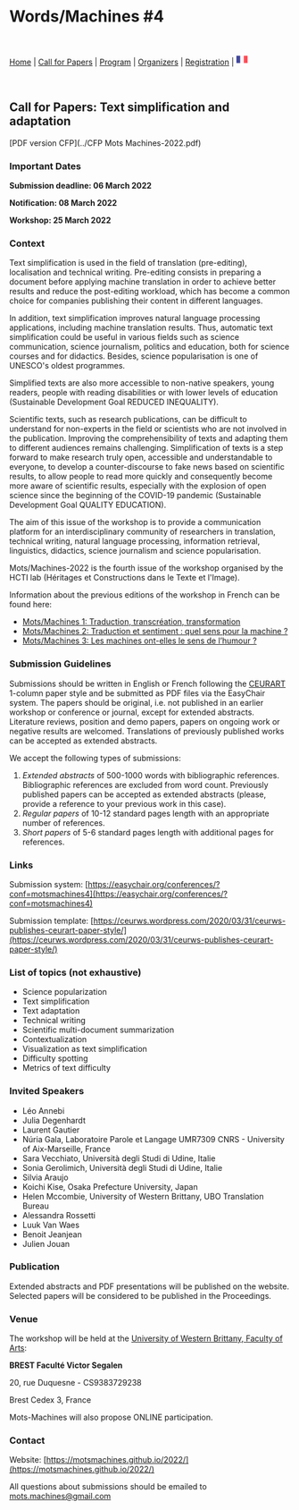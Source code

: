 # Words/Machines #4

<br>

[Home](https://motsmachines.github.io/2022/en) | [Call for Papers](https://motsmachines.github.io/2022/en/cfp) | [Program](https://motsmachines.github.io/2022/en/program) | [Organizers](https://motsmachines.github.io/2022/en/orga) | [Registration](https://motsmachines.github.io/2022/en/registration) | [<img src="FR.png" width="20">](https://motsmachines.github.io/2022/fr/cfp)

<br>

## Call for Papers: Text simplification and adaptation

[PDF version CFP](../CFP Mots Machines-2022.pdf)

### Important Dates

**Submission deadline: 06 March 2022**

**Notification: 08 March 2022**

**Workshop: 25 March 2022**

### Context

Text simplification is used in the field of translation (pre-editing), localisation and technical writing. Pre-editing consists in preparing a document before applying machine translation in order to achieve better results and reduce the post-editing workload, which has become a common choice for companies publishing their content in different languages.

In addition, text simplification improves natural language processing applications, including machine translation results. Thus, automatic text simplification could be useful in various fields such as science communication, science journalism, politics and education, both for science courses and for didactics. Besides, science popularisation  is one of UNESCO's oldest programmes.

Simplified texts are also more accessible to non-native speakers, young readers, people with reading disabilities or with lower levels of education (Sustainable Development Goal REDUCED INEQUALITY).

Scientific texts, such as research publications, can be difficult to understand for non-experts in the field or scientists who are not involved in the publication. Improving the comprehensibility of texts and adapting them to different audiences remains challenging. Simplification of texts is a step forward to make research truly open, accessible and understandable to everyone, to develop a counter-discourse to fake news based on scientific results, to allow people to read more quickly and consequently become more aware of scientific results, especially with the explosion of open science since the beginning of the COVID-19 pandemic (Sustainable Development Goal QUALITY EDUCATION).

The aim of this issue of the workshop is to provide a communication platform for an interdisciplinary community of researchers in translation, technical writing, natural language processing, information retrieval, linguistics, didactics, science journalism and science popularisation.

Mots/Machines-2022 is the fourth issue of the workshop organised by the HCTI lab (Héritages et Constructions dans le Texte et l'Image).

Information about the previous editions of the workshop in French can be found here:
- [Mots/Machines 1: Traduction, transcréation, transformation](https://www.univ-brest.fr/hcti/menu/Actualites/Archives/Mots-Machines)
- [Mots/Machines 2: Traduction et sentiment : quel sens pour la machine ?](https://www.univ-brest.fr/www-live1-sl.univ-brest.fr/ViewPage.action?siteNodeId=29229&languageId=4)  
- [Mots/Machines 3: Les machines ont-elles le sens de l’humour ?](https://motsmachines.github.io/2021)

### Submission Guidelines

Submissions should be written in English or French following the [CEURART](https://ceurws.wordpress.com/2020/03/31/ceurws-publishes-ceurart-paper-style/) 1-column paper style and be submitted as PDF files via the EasyChair system. 
The papers should be original, i.e. not published in an earlier workshop or conference or journal, except for extended abstracts. Literature reviews, position and demo papers, papers on ongoing work or negative results are welcomed. Translations of previously published works can be accepted as extended abstracts.

We accept the following types of submissions:

1. *Extended abstracts* of 500-1000 words with bibliographic references. Bibliographic references are excluded from word count. Previously published papers can be accepted as extended abstracts (please, provide a reference to your previous work in this case).
2. *Regular papers* of 10-12 standard pages length with an appropriate number of references.
3. *Short papers* of 5-6 standard pages length with additional pages for references. 

### Links

Submission system: [https://easychair.org/conferences/?conf=motsmachines4](https://easychair.org/conferences/?conf=motsmachines4)

Submission template: [https://ceurws.wordpress.com/2020/03/31/ceurws-publishes-ceurart-paper-style/](https://ceurws.wordpress.com/2020/03/31/ceurws-publishes-ceurart-paper-style/)

### List of topics (not exhaustive)

* Science popularization
* Text simplification
* Text adaptation
* Technical writing
* Scientific multi-document summarization
* Contextualization
* Visualization as text simplification
* Difficulty spotting
* Metrics of text difficulty

### Invited Speakers
* Léo Annebi
* Julia Degenhardt
* Laurent Gautier
* Núria Gala, Laboratoire Parole et Langage UMR7309 CNRS - University of Aix-Marseille, France
* Sara Vecchiato, Università degli Studi di Udine, Italie
* Sonia Gerolimich, Università degli Studi di Udine, Italie
* Silvia Araujo
* Koichi Kise, Osaka Prefecture University, Japan
* Helen Mccombie, University of Western Brittany, UBO Translation Bureau
* Alessandra Rossetti
* Luuk Van Waes
* Benoit Jeanjean
* Julien Jouan

### Publication

Extended abstracts and PDF presentations will be published on the website. Selected papers will be considered to be published in the Proceedings. 

### Venue

The workshop will be held at the [University of Western Brittany, Faculty of Arts](https://www.univ-brest.fr/UFR-Lettres-et-Sciences-Humaines):

**BREST Faculté Victor Segalen**

20, rue Duquesne - CS9383729238

Brest Cedex 3, France

Mots-Machines will also propose ONLINE participation.

### Contact

Website: [https://motsmachines.github.io/2022/](https://motsmachines.github.io/2022/)

All questions about submissions should be emailed to [mots.machines@gmail.com](mailto:mots.machines@gmail.com)
